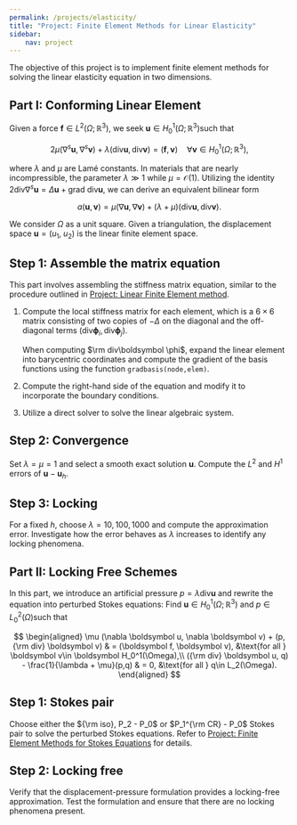 ```yaml
---
permalink: /projects/elasticity/
title: "Project: Finite Element Methods for Linear Elasticity"
sidebar:
    nav: project
---
```


The objective of this project is to implement finite element methods for solving the linear elasticity equation in two dimensions.

## Part I: Conforming Linear Element

Given a force $\boldsymbol{f}\in L^2(\Omega;\mathbb{R}^3)$, we seek $\boldsymbol{u}\in H_0^1(\Omega; \mathbb{R}^3)$​ such that


$$
2\mu (\nabla ^s \boldsymbol{u}, \nabla ^s \boldsymbol{v}) + \lambda (\text{div} \boldsymbol{u}, \text{div} \boldsymbol{v}) = (\boldsymbol{f}, \boldsymbol{v}) \quad \forall \boldsymbol{v}\in H_0^1(\Omega; \mathbb{R}^3),
$$


where $\lambda$ and $\mu$ are Lamé constants. In materials that are nearly incompressible, the parameter $\lambda \gg 1$ while $\mu = \mathcal{O}(1)$. Utilizing the identity $2 \text{div} \nabla^s \boldsymbol{u} = \Delta \boldsymbol{u} + \text{grad div} \boldsymbol{u}$​, we can derive an equivalent bilinear form


$$
a(\boldsymbol{u}, \boldsymbol{v}) = \mu (\nabla \boldsymbol{u}, \nabla \boldsymbol{v}) + (\lambda + \mu )(\text{div} \boldsymbol{u}, \text{div} \boldsymbol{v}).
$$


We consider $\Omega$ as a unit square. Given a triangulation, the displacement space $\mathbf{u} = (u_1, \; u_2)$ is the linear finite element space.

## Step 1: Assemble the matrix equation

This part involves assembling the stiffness matrix equation, similar to the procedure outlined in  [Project: Linear Finite Element method](https://lyc102.github.io/ifem/projects/fem/).

1. Compute the local stiffness matrix for each element, which is a $6\times 6$ matrix consisting of two copies of $-\Delta$ on the diagonal and the off-diagonal terms $(\text{div} \boldsymbol{\phi}_i, \text{div} \boldsymbol{\phi}_j)$.

   When computing $\rm div\boldsymbol \phi$, expand the linear element into barycentric coordinates and compute the gradient of the basis functions using the function `gradbasis(node,elem)`.

3. Compute the right-hand side of the equation and modify it to incorporate the boundary conditions.

4. Utilize a direct solver to solve the linear algebraic system.

## Step 2: Convergence

Set $\lambda = \mu = 1$ and select a smooth exact solution $\boldsymbol{u}$. Compute the $L^2$ and $H^1$ errors of $\boldsymbol{u} - \boldsymbol{u}_h$.

## Step 3: Locking

For a fixed $h$, choose $\lambda = 10, 100, 1000$ and compute the approximation error. Investigate how the error behaves as $\lambda$ increases to identify any locking phenomena.



## Part II: Locking Free Schemes

In this part, we introduce an artificial pressure $p = \lambda \text{div} \boldsymbol{u}$ and rewrite the equation into perturbed Stokes equations: Find $\boldsymbol u\in H_0^1(\Omega; \mathbb R^3)$ and $p\in L^2_0(\Omega)$​ such that


$$
\begin{aligned}
\mu (\nabla \boldsymbol u, \nabla \boldsymbol v) + (p, {\rm div} \boldsymbol v) & = (\boldsymbol f, \boldsymbol v), &\text{for all } \boldsymbol v\in \boldsymbol H_0^1(\Omega),\\
({\rm div} \boldsymbol u, q) - \frac{1}{\lambda + \mu}(p,q) & = 0, &\text{for all } q\in L_2(\Omega).
\end{aligned}
$$



## Step 1: Stokes pair

Choose either the ${\rm iso}, P_2 - P_0$ or $P_1^{\rm CR} - P_0$ Stokes pair to solve the perturbed Stokes equations. Refer to [Project: Finite Element Methods for Stokes Equations](https://lyc102.github.io/ifem/projects/Stokes/) for details.

## Step 2: Locking free

Verify that the displacement-pressure formulation provides a locking-free approximation. Test the formulation and ensure that there are no locking phenomena present.
